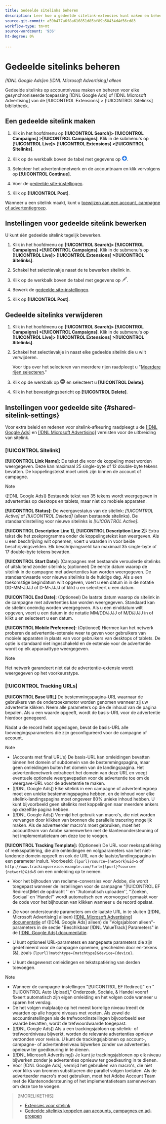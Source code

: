 ```yaml
---
title: Gedeelde sitelinks beheren
description: Leer hoe u gedeelde sitelink-extensies kunt maken en beheren.
source-git-commit: a59b477a6f8a616851d85bf89b58434d4d56cd83
workflow-type: tm+mt
source-wordcount: '936'
ht-degree: 0%

---
```


# Gedeelde sitelinks beheren

*[!DNL Google Ads]en [!DNL Microsoft Advertising] alleen*

Gedeelde sitelinks op accountniveau maken en beheren voor elke gesynchroniseerde toepassing [!DNL Google Ads] of [!DNL Microsoft Advertising] van de [!UICONTROL Extensions] > [!UICONTROL Sitelinks] bibliotheek.

## Een gedeelde sitelink maken

1. Klik in het hoofdmenu op **[!UICONTROL Search]> [!UICONTROL Campaigns] >[!UICONTROL Campaigns]**. Klik in de submenu&#39;s op **[!UICONTROL Live]> [!UICONTROL Extensions] >[!UICONTROL Sitelinks]**.

1. Klik op de werkbalk boven de tabel met gegevens op ![Maken](/help/search-social-commerce/assets/add.png "Maken").

1. Selecteer het advertentienetwerk en de accountnaam en klik vervolgens op **[!UICONTROL Continue]**.

1. Voer de [gedeelde site-instellingen](#shared-sitelink-settings).

1. Klik op **[!UICONTROL Post]**.

Wanneer u een sitelink maakt, kunt u [toewijzen aan een account, campagne of advertentiegroep](sitelink-extension-associate.md).

## Instellingen voor gedeelde sitelink bewerken

U kunt één gedeelde sitelink tegelijk bewerken.

1. Klik in het hoofdmenu op **[!UICONTROL Search]> [!UICONTROL Campaigns] >[!UICONTROL Campaigns]**. Klik in de submenu&#39;s op **[!UICONTROL Live]> [!UICONTROL Extensions] >[!UICONTROL Sitelinks]**.

1. Schakel het selectievakje naast de te bewerken sitelink in.

1. Klik op de werkbalk boven de tabel met gegevens op ![Bewerken](/help/search-social-commerce/assets/edit.png "Bewerken").

1. Bewerk de [gedeelde site-instellingen](#shared-sitelink-settings).

1. Klik op **[!UICONTROL Post]**.

## Gedeelde sitelinks verwijderen

1. Klik in het hoofdmenu op **[!UICONTROL Search]> [!UICONTROL Campaigns] >[!UICONTROL Campaigns]**. Klik in de submenu&#39;s op **[!UICONTROL Live]> [!UICONTROL Extensions] >[!UICONTROL Sitelinks]**.

1. Schakel het selectievakje in naast elke gedeelde sitelink die u wilt verwijderen.

   Voor tips over het selecteren van meerdere rijen raadpleegt u &quot;[Meerdere rijen selecteren](/help/search-social-commerce/common-tasks/navigation-editing-selection/multiple-rows-select.md).&quot;

1. Klik op de werkbalk op ![Meer](/help/search-social-commerce/assets/more.png "Meer") en selecteert u **[!UICONTROL Delete]**.

1. Klik in het bevestigingsbericht op **[!UICONTROL Delete]**.

## Instellingen voor gedeelde site {#shared-sitelink-settings}

Voor extra beleid en redenen voor sitelink-afkeuring raadpleegt u de [[!DNL Google Ads]](https://support.google.com/adspolicy/answer/1054210) en [[!DNL Microsoft Advertising]](https://about.ads.microsoft.com/en-us/resources/policies/ad-extensions-policies) vereisten voor de uitbreiding van sitelink.

### [!UICONTROL Sitelink]

**[!UICONTROL Link Name]:** De tekst die voor de koppeling moet worden weergegeven. Deze kan maximaal 25 single-byte of 12 double-byte tekens bevatten. De koppelingstekst moet uniek zijn binnen de account of campagne.

>[!NOTE]
>
>([!DNL Google Ads]) Bestaande tekst van 35 tekens wordt weergegeven in advertenties op desktops en tablets, maar niet op mobiele apparaten.

**[!UICONTROL Status]:** De weergavestatus van de sitelink:  *[!UICONTROL Active]* of *[!UICONTROL Deleted]* (alleen bestaande sitelinks). De standaardinstelling voor nieuwe sitelinks is *[!UICONTROL Active]*.

**[!UICONTROL Description Line 1], [!UICONTROL Description Line 2]:** Extra tekst die het zoekprogramma onder de koppelingstekst kan weergeven. Als u een beschrijving wilt opnemen, voert u waarden in voor beide beschrijvingsvelden. Elk beschrijvingsveld kan maximaal 35 single-byte of 17 double-byte tekens bevatten.

**[!UICONTROL Start Date]:** (Campagnes met bestaande verouderde sitelinks of uitsluitend zonder sitelinks; (optioneel) De eerste datum waarop de sitelink in de campagne met advertenties kan worden weergegeven. De standaardwaarde voor nieuwe sitelinks is de huidige dag. Als u een toekomstige begindatum wilt opgeven, voert u een datum in in de notatie DD-MM-JJJJ of D-M-JJJJ of klikt u en selecteert u een datum.

**[!UICONTROL End Date]:** (Optioneel) De laatste datum waarop de sitelink in de campagne met advertenties kan worden weergegeven. Standaard kan de sitelink oneindig worden weergegeven. Als u een einddatum wilt opgeven, voert u een datum in de notatie MM/DD/JJJJ of M/D/JJJJ in of klikt u en selecteert u een datum.

**[!UICONTROL Mobile Preference]:** (Optioneel) Hiermee kan het netwerk proberen de advertentie-extensie weer te geven voor gebruikers van mobiele apparaten in plaats van voor gebruikers van desktops of tablets. De optie is standaard niet ingeschakeld en de extensie voor de advertentie wordt op elk apparaattype weergegeven.

>[!NOTE]
>
>Het netwerk garandeert niet dat de advertentie-extensie wordt weergegeven op het voorkeurstype.

### [!UICONTROL Tracking URLs]

**[!UICONTROL Base URL]** De bestemmingspagina-URL waarnaar de gebruikers van de onderzoeksmotor worden genomen wanneer zij uw advertentie klikken. Neem alle parameters op die de inhoud van de pagina bepalen. Als u een waarde opgeeft, wordt de basis-URL voor de advertentie hierdoor genegeerd.

Nadat u de record hebt opgeslagen, bevat de basis-URL alle toevoegingsparameters die zijn geconfigureerd voor de campagne of account.

>[!NOTE]
>
>* (Accounts met final URL&#39;s) De basis-URL kan omleidingen bevatten binnen het domein of subdomein van de bestemmingspagina, maar geen omleidingen buiten het domein van de landingspagina. Het advertentienetwerk extraheert het domein van deze URL en voegt eventuele optionele weergavepaden voor de advertentie toe om de weergave-URL voor de advertentie te maken.
>* ([!DNL Google Ads]) Elke sitelink in een campagne of advertentiegroep moet een unieke bestemmingspagina hebben, en de inhoud voor elke sitelink-landingspagina moet ongeveer 80% unieke inhoud hebben. U kunt bijvoorbeeld geen sitelinks met koppelingen naar meerdere ankers op dezelfde pagina hebben.
>* ([!DNL Google Ads]) Vermijd het gebruik van macro&#39;s, die niet worden vervangen door klikken van bronnen die parallelle tracering mogelijk maken. Als de adverteerder macro&#39;s moet gebruiken, moet het accountteam van Adobe samenwerken met de klantenondersteuning of het implementatieteam om deze toe te voegen.

**[!UICONTROL Tracking Template]:** (Optioneel) De URL voor reeksspatiëring of reeksspatiëring, die alle omleidingen en volgparameters van het niet-landende domein opgeeft en ook de URL van de laatste/landingspagina in een parameter insluit. Voorbeeld: `{lpurl}?source={network}&id=5` of `http://www.trackingservice.example.com/?url={lpurl}?source={network}&id=5` om een omleiding op te nemen.

* Voor het bijhouden van reclame-conversies voor Adobe, die wordt toegepast wanneer de instellingen voor de campagne &quot;[!UICONTROL EF Redirect]Met de opdracht &#39;&#39; en &#39;&#39;Automatisch uploaden&#39;&#39;, &#39;&#39;Zoeken, Sociaal&#39; en &#39;Handel&#39;&#39; wordt automatisch een voorvoegsel gemaakt voor de code voor het bijhouden van klikken wanneer u de record opslaat.

* Zie voor ondersteunde parameters om de laatste URL in te sluiten ([!DNL Microsoft Advertising] alleen) [[!DNL Microsoft Advertising] documentatie](https://help.ads.microsoft.com/#apex/3/en/56799) of ([!DNL Google Ads] alleen) de &quot;Volgsjabloon alleen&quot;-parameters in de sectie &quot;Beschikbaar [!DNL ValueTrack] Parameters&quot; in de [[!DNL Google Ads] documentatie](https://support.google.com/google-ads/answer/6305348).

* U kunt optioneel URL-parameters en aangepaste parameters die zijn gedefinieerd voor de campagne opnemen, gescheiden door en-tekens (&amp;), zoals `{lpurl}?matchtype={matchtype}&device={device}`.

* U kunt desgewenst omleidingen en tekstspatiëring van derden toevoegen.

>[!NOTE]
>
>* Wanneer de campagne-instellingen &quot;[!UICONTROL EF Redirect]&quot; en &quot;[!UICONTROL Auto Upload],&quot; Onderzoek, Sociale, &amp; Handel vooraf fixeert automatisch zijn eigen omleiding en het volgen code wanneer u sparen het verslag.
>* De het volgen malplaatje op het meest korrelige niveau treedt de waarden op alle hogere niveaus met voeten. Als zowel de accountinstellingen als de trefwoordinstellingen bijvoorbeeld een waarde bevatten, wordt de trefwoordwaarde toegepast.
>* ([!DNL Google Ads]) Als u een trackingsjabloon op sitelink- of trefwoordniveau bijwerkt, worden de relevante advertenties opnieuw verzonden voor revisie. U kunt de trackingsjablonen op account-, campagne- of advertentieniveau bijwerken zonder uw advertenties opnieuw ter goedkeuring in te dienen.
>* ([!DNL Microsoft Advertising]) Je kunt je trackingsjablonen op elk niveau bijwerken zonder je advertenties opnieuw ter goedkeuring in te dienen.
>* Voor [!DNL Google Ads], vermijd het gebruiken van macro&#39;s, die niet voor kliks van bronnen substitueren die parallel volgen toelaten. Als de adverteerder macro&#39;s moet gebruiken, moet het Adobe Account Team met de Klantenondersteuning of het implementatieteam samenwerken om deze toe te voegen.

>[!MORELIKETHIS]
>
>* [Extensies voor sitelink](sitelink-extension-about.md)
>* [Gedeelde sitelinks koppelen aan accounts, campagnes en ad-groepen](sitelink-extension-associate.md)

